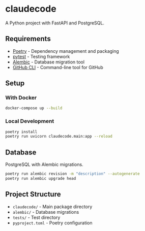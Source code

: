 # claudecode

A Python project with FastAPI and PostgreSQL.

## Requirements

- [Poetry](https://python-poetry.org/) - Dependency management and packaging
- [pytest](https://pytest.org/) - Testing framework
- [Alembic](https://alembic.sqlalchemy.org/) - Database migration tool
- [GitHub CLI](https://cli.github.com/) - Command-line tool for GitHub

## Setup

### With Docker
```bash
docker-compose up --build
```

### Local Development
```bash
poetry install
poetry run uvicorn claudecode.main:app --reload
```

## Database

PostgreSQL with Alembic migrations.

```bash
poetry run alembic revision -m "description" --autogenerate
poetry run alembic upgrade head
```

## Project Structure

- `claudecode/` - Main package directory
- `alembic/` - Database migrations
- `tests/` - Test directory
- `pyproject.toml` - Poetry configuration